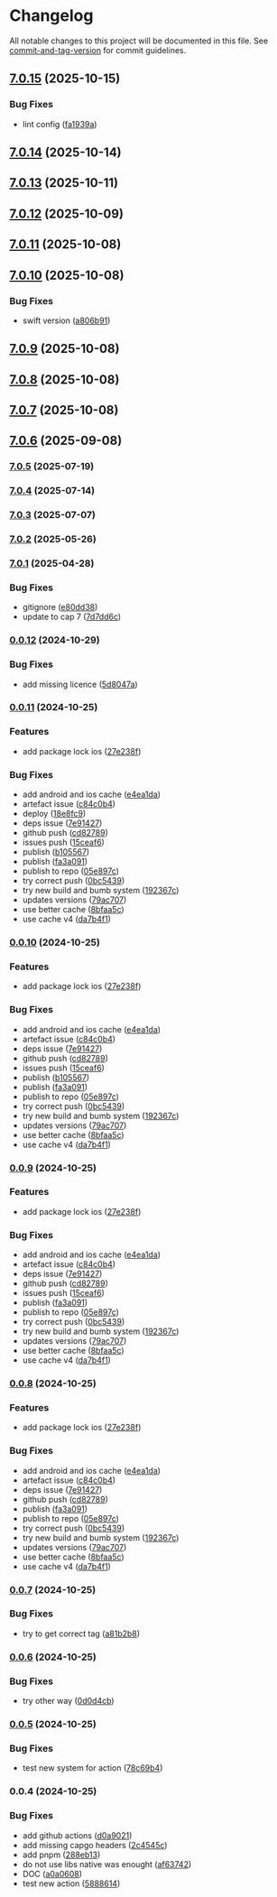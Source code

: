 # Changelog

All notable changes to this project will be documented in this file. See [commit-and-tag-version](https://github.com/absolute-version/commit-and-tag-version) for commit guidelines.

## [7.0.15](https://github.com/Cap-go/capacitor-downloader/compare/7.0.14...7.0.15) (2025-10-15)


### Bug Fixes

* lint config ([fa1939a](https://github.com/Cap-go/capacitor-downloader/commit/fa1939a9892fb6fd82681066be0de7cfb97ead90))

## [7.0.14](https://github.com/Cap-go/capacitor-downloader/compare/7.0.13...7.0.14) (2025-10-14)

## [7.0.13](https://github.com/Cap-go/capacitor-downloader/compare/7.0.12...7.0.13) (2025-10-11)

## [7.0.12](https://github.com/Cap-go/capacitor-downloader/compare/7.0.11...7.0.12) (2025-10-09)

## [7.0.11](https://github.com/Cap-go/capacitor-downloader/compare/7.0.10...7.0.11) (2025-10-08)

## [7.0.10](https://github.com/Cap-go/capacitor-downloader/compare/7.0.9...7.0.10) (2025-10-08)


### Bug Fixes

* swift version ([a806b91](https://github.com/Cap-go/capacitor-downloader/commit/a806b91fbab4b213e4140f5c5b56a342244a4410))

## [7.0.9](https://github.com/Cap-go/capacitor-downloader/compare/7.0.8...7.0.9) (2025-10-08)

## [7.0.8](https://github.com/Cap-go/capacitor-downloader/compare/7.0.7...7.0.8) (2025-10-08)

## [7.0.7](https://github.com/Cap-go/capacitor-downloader/compare/7.0.6...7.0.7) (2025-10-08)

## [7.0.6](https://github.com/Cap-go/capacitor-downloader/compare/7.0.5...7.0.6) (2025-09-08)

### [7.0.5](https://github.com/Cap-go/capacitor-downloader/compare/7.0.4...7.0.5) (2025-07-19)

### [7.0.4](https://github.com/Cap-go/capacitor-downloader/compare/7.0.3...7.0.4) (2025-07-14)

### [7.0.3](https://github.com/Cap-go/capacitor-downloader/compare/7.0.2...7.0.3) (2025-07-07)

### [7.0.2](https://github.com/Cap-go/capacitor-downloader/compare/7.0.1...7.0.2) (2025-05-26)

### [7.0.1](https://github.com/Cap-go/capacitor-downloader/compare/v0.0.12...v7.0.1) (2025-04-28)


### Bug Fixes

* gitignore ([e80dd38](https://github.com/Cap-go/capacitor-downloader/commit/e80dd380c0bb9eced645c68435060a969fb86643))
* update to cap 7 ([7d7dd6c](https://github.com/Cap-go/capacitor-downloader/commit/7d7dd6c064ba5f74f27101ab23916bdab31e5c8e))

### [0.0.12](https://github.com/Cap-go/capacitor-downloader/compare/v0.0.11...v0.0.12) (2024-10-29)


### Bug Fixes

* add missing licence ([5d8047a](https://github.com/Cap-go/capacitor-downloader/commit/5d8047a11f9c2113378797cb2bed92cf43c7a914))

### [0.0.11](https://github.com/Cap-go/capacitor-downloader/compare/0.0.7...0.0.11) (2024-10-25)


### Features

* add package lock ios ([27e238f](https://github.com/Cap-go/capacitor-downloader/commit/27e238f1461b68381851103f58edc888c0344ac8))


### Bug Fixes

* add android and ios cache ([e4ea1da](https://github.com/Cap-go/capacitor-downloader/commit/e4ea1dad4e3bb7f6a405fdb87109c973ea6b249c))
* artefact issue ([c84c0b4](https://github.com/Cap-go/capacitor-downloader/commit/c84c0b4532cedc05481c648afff8052c2c326c92))
* deploy ([18e8fc9](https://github.com/Cap-go/capacitor-downloader/commit/18e8fc966ab0cbd0642f58b6d0a82aa98be05b7b))
* deps issue ([7e91427](https://github.com/Cap-go/capacitor-downloader/commit/7e91427829473de5b41b3c400391e28563ae30ba))
* github push ([cd82789](https://github.com/Cap-go/capacitor-downloader/commit/cd82789cc9d05d9d1e98cbd4b6fd77b9029fc7f8))
* issues push ([15ceaf6](https://github.com/Cap-go/capacitor-downloader/commit/15ceaf68116cacde5efff7192105d956486d7267))
* publish ([b105567](https://github.com/Cap-go/capacitor-downloader/commit/b10556707c8233a38e79ff239bf20a05b76805d0))
* publish ([fa3a091](https://github.com/Cap-go/capacitor-downloader/commit/fa3a09140434d3a262ab15981e181e80e613b970))
* publish to repo ([05e897c](https://github.com/Cap-go/capacitor-downloader/commit/05e897cc7e5277c498788307a65ebed4b9ae8c54))
* try correct push ([0bc5439](https://github.com/Cap-go/capacitor-downloader/commit/0bc54395953c9b6ae982c527f1c69ebe0c1bbbea))
* try new build and bumb system ([192367c](https://github.com/Cap-go/capacitor-downloader/commit/192367c47fe4b76fc552e78aaca42181dab19240))
* updates versions ([79ac707](https://github.com/Cap-go/capacitor-downloader/commit/79ac7078da8a8c633c7f61fc1f96d3dac5881df2))
* use better cache ([8bfaa5c](https://github.com/Cap-go/capacitor-downloader/commit/8bfaa5c8e1adbfd8c2b86fc99fa5d97842b52330))
* use cache v4 ([da7b4f1](https://github.com/Cap-go/capacitor-downloader/commit/da7b4f1fb7f6b2aa3982bec1029f6f77ec4f407a))

### [0.0.10](https://github.com/Cap-go/capacitor-downloader/compare/0.0.7...0.0.10) (2024-10-25)


### Features

* add package lock ios ([27e238f](https://github.com/Cap-go/capacitor-downloader/commit/27e238f1461b68381851103f58edc888c0344ac8))


### Bug Fixes

* add android and ios cache ([e4ea1da](https://github.com/Cap-go/capacitor-downloader/commit/e4ea1dad4e3bb7f6a405fdb87109c973ea6b249c))
* artefact issue ([c84c0b4](https://github.com/Cap-go/capacitor-downloader/commit/c84c0b4532cedc05481c648afff8052c2c326c92))
* deps issue ([7e91427](https://github.com/Cap-go/capacitor-downloader/commit/7e91427829473de5b41b3c400391e28563ae30ba))
* github push ([cd82789](https://github.com/Cap-go/capacitor-downloader/commit/cd82789cc9d05d9d1e98cbd4b6fd77b9029fc7f8))
* issues push ([15ceaf6](https://github.com/Cap-go/capacitor-downloader/commit/15ceaf68116cacde5efff7192105d956486d7267))
* publish ([b105567](https://github.com/Cap-go/capacitor-downloader/commit/b10556707c8233a38e79ff239bf20a05b76805d0))
* publish ([fa3a091](https://github.com/Cap-go/capacitor-downloader/commit/fa3a09140434d3a262ab15981e181e80e613b970))
* publish to repo ([05e897c](https://github.com/Cap-go/capacitor-downloader/commit/05e897cc7e5277c498788307a65ebed4b9ae8c54))
* try correct push ([0bc5439](https://github.com/Cap-go/capacitor-downloader/commit/0bc54395953c9b6ae982c527f1c69ebe0c1bbbea))
* try new build and bumb system ([192367c](https://github.com/Cap-go/capacitor-downloader/commit/192367c47fe4b76fc552e78aaca42181dab19240))
* updates versions ([79ac707](https://github.com/Cap-go/capacitor-downloader/commit/79ac7078da8a8c633c7f61fc1f96d3dac5881df2))
* use better cache ([8bfaa5c](https://github.com/Cap-go/capacitor-downloader/commit/8bfaa5c8e1adbfd8c2b86fc99fa5d97842b52330))
* use cache v4 ([da7b4f1](https://github.com/Cap-go/capacitor-downloader/commit/da7b4f1fb7f6b2aa3982bec1029f6f77ec4f407a))

### [0.0.9](https://github.com/Cap-go/capacitor-downloader/compare/0.0.7...0.0.9) (2024-10-25)


### Features

* add package lock ios ([27e238f](https://github.com/Cap-go/capacitor-downloader/commit/27e238f1461b68381851103f58edc888c0344ac8))


### Bug Fixes

* add android and ios cache ([e4ea1da](https://github.com/Cap-go/capacitor-downloader/commit/e4ea1dad4e3bb7f6a405fdb87109c973ea6b249c))
* artefact issue ([c84c0b4](https://github.com/Cap-go/capacitor-downloader/commit/c84c0b4532cedc05481c648afff8052c2c326c92))
* deps issue ([7e91427](https://github.com/Cap-go/capacitor-downloader/commit/7e91427829473de5b41b3c400391e28563ae30ba))
* github push ([cd82789](https://github.com/Cap-go/capacitor-downloader/commit/cd82789cc9d05d9d1e98cbd4b6fd77b9029fc7f8))
* issues push ([15ceaf6](https://github.com/Cap-go/capacitor-downloader/commit/15ceaf68116cacde5efff7192105d956486d7267))
* publish ([fa3a091](https://github.com/Cap-go/capacitor-downloader/commit/fa3a09140434d3a262ab15981e181e80e613b970))
* publish to repo ([05e897c](https://github.com/Cap-go/capacitor-downloader/commit/05e897cc7e5277c498788307a65ebed4b9ae8c54))
* try correct push ([0bc5439](https://github.com/Cap-go/capacitor-downloader/commit/0bc54395953c9b6ae982c527f1c69ebe0c1bbbea))
* try new build and bumb system ([192367c](https://github.com/Cap-go/capacitor-downloader/commit/192367c47fe4b76fc552e78aaca42181dab19240))
* updates versions ([79ac707](https://github.com/Cap-go/capacitor-downloader/commit/79ac7078da8a8c633c7f61fc1f96d3dac5881df2))
* use better cache ([8bfaa5c](https://github.com/Cap-go/capacitor-downloader/commit/8bfaa5c8e1adbfd8c2b86fc99fa5d97842b52330))
* use cache v4 ([da7b4f1](https://github.com/Cap-go/capacitor-downloader/commit/da7b4f1fb7f6b2aa3982bec1029f6f77ec4f407a))

### [0.0.8](https://github.com/Cap-go/capacitor-downloader/compare/0.0.7...0.0.8) (2024-10-25)


### Features

* add package lock ios ([27e238f](https://github.com/Cap-go/capacitor-downloader/commit/27e238f1461b68381851103f58edc888c0344ac8))


### Bug Fixes

* add android and ios cache ([e4ea1da](https://github.com/Cap-go/capacitor-downloader/commit/e4ea1dad4e3bb7f6a405fdb87109c973ea6b249c))
* artefact issue ([c84c0b4](https://github.com/Cap-go/capacitor-downloader/commit/c84c0b4532cedc05481c648afff8052c2c326c92))
* deps issue ([7e91427](https://github.com/Cap-go/capacitor-downloader/commit/7e91427829473de5b41b3c400391e28563ae30ba))
* github push ([cd82789](https://github.com/Cap-go/capacitor-downloader/commit/cd82789cc9d05d9d1e98cbd4b6fd77b9029fc7f8))
* publish ([fa3a091](https://github.com/Cap-go/capacitor-downloader/commit/fa3a09140434d3a262ab15981e181e80e613b970))
* publish to repo ([05e897c](https://github.com/Cap-go/capacitor-downloader/commit/05e897cc7e5277c498788307a65ebed4b9ae8c54))
* try correct push ([0bc5439](https://github.com/Cap-go/capacitor-downloader/commit/0bc54395953c9b6ae982c527f1c69ebe0c1bbbea))
* try new build and bumb system ([192367c](https://github.com/Cap-go/capacitor-downloader/commit/192367c47fe4b76fc552e78aaca42181dab19240))
* updates versions ([79ac707](https://github.com/Cap-go/capacitor-downloader/commit/79ac7078da8a8c633c7f61fc1f96d3dac5881df2))
* use better cache ([8bfaa5c](https://github.com/Cap-go/capacitor-downloader/commit/8bfaa5c8e1adbfd8c2b86fc99fa5d97842b52330))
* use cache v4 ([da7b4f1](https://github.com/Cap-go/capacitor-downloader/commit/da7b4f1fb7f6b2aa3982bec1029f6f77ec4f407a))

### [0.0.7](https://github.com/Cap-go/capacitor-downloader/compare/0.0.6...0.0.7) (2024-10-25)


### Bug Fixes

* try to get correct tag ([a81b2b8](https://github.com/Cap-go/capacitor-downloader/commit/a81b2b807490de43f03ca21019d6ddefa4b2399b))

### [0.0.6](https://github.com/Cap-go/capacitor-downloader/compare/0.0.5...0.0.6) (2024-10-25)


### Bug Fixes

* try other way ([0d0d4cb](https://github.com/Cap-go/capacitor-downloader/commit/0d0d4cbd0411d66a905de38a98ba8bfd8cd48405))

### [0.0.5](https://github.com/Cap-go/capacitor-downloader/compare/0.0.4...0.0.5) (2024-10-25)


### Bug Fixes

* test new system for action ([78c69b4](https://github.com/Cap-go/capacitor-downloader/commit/78c69b490e5b82d19e061f4681a6568349bba79e))

### 0.0.4 (2024-10-25)


### Bug Fixes

* add github actions ([d0a9021](https://github.com/Cap-go/capacitor-downloader/commit/d0a9021b81ebce4aee8dc5d26e861f8e8a768ccd))
* add missing capgo headers ([2c4545c](https://github.com/Cap-go/capacitor-downloader/commit/2c4545c78440ba4363b2c060937146fbed278ff1))
* add pnpm ([288eb13](https://github.com/Cap-go/capacitor-downloader/commit/288eb1306097efb48b2e9a924a02d86e6191dca0))
* do not use libs native was enought ([af63742](https://github.com/Cap-go/capacitor-downloader/commit/af637422b1b956e355cf021777ba7aeddc137aac))
* DOC ([a0a0608](https://github.com/Cap-go/capacitor-downloader/commit/a0a060848aa56440bb96b5472a191c1f727a1571))
* test new action ([5888614](https://github.com/Cap-go/capacitor-downloader/commit/588861490e5169bb5e1c96c2dafe1aaca0d63daf))
